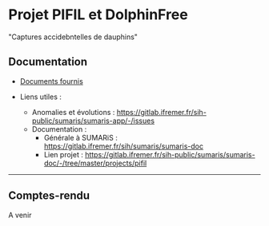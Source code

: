 # Projet PIFIL et DolphinFree

"Captures accidebntelles de dauphins"

## Documentation

- [Documents fournis](./doc)

- Liens utiles :
  * Anomalies et évolutions : https://gitlab.ifremer.fr/sih-public/sumaris/sumaris-app/-/issues
  * Documentation :
    * Générale à SUMARiS : https://gitlab.ifremer.fr/sih/sumaris/sumaris-doc
    * Lien projet : https://gitlab.ifremer.fr/sih-public/sumaris/sumaris-doc/-/tree/master/projects/pifil

---
## Comptes-rendu

A venir

